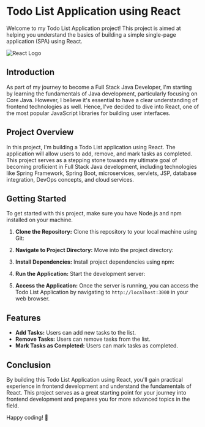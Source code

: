 # Todo List Application using React

Welcome to my Todo List Application project! This project is aimed at helping you understand the basics of building a simple single-page application (SPA) using React.

![React Logo](https://upload.wikimedia.org/wikipedia/commons/a/a7/React-icon.svg)

## Introduction

As part of my journey to become a Full Stack Java Developer, I'm starting by learning the fundamentals of Java development, particularly focusing on Core Java. However, I believe it's essential to have a clear understanding of frontend technologies as well. Hence, I've decided to dive into React, one of the most popular JavaScript libraries for building user interfaces.

## Project Overview

In this project, I'm building a Todo List application using React. The application will allow users to add, remove, and mark tasks as completed. This project serves as a stepping stone towards my ultimate goal of becoming proficient in Full Stack Java development, including technologies like Spring Framework, Spring Boot, microservices, servlets, JSP, database integration, DevOps concepts, and cloud services.

## Getting Started

To get started with this project, make sure you have Node.js and npm installed on your machine.

1. **Clone the Repository:** Clone this repository to your local machine using Git:

2. **Navigate to Project Directory:** Move into the project directory:

3. **Install Dependencies:** Install project dependencies using npm:

4. **Run the Application:** Start the development server:

5. **Access the Application:** Once the server is running, you can access the Todo List Application by navigating to `http://localhost:3000` in your web browser.

## Features

- **Add Tasks:** Users can add new tasks to the list.
- **Remove Tasks:** Users can remove tasks from the list.
- **Mark Tasks as Completed:** Users can mark tasks as completed.

## Conclusion

By building this Todo List Application using React, you'll gain practical experience in frontend development and understand the fundamentals of React. This project serves as a great starting point for your journey into frontend development and prepares you for more advanced topics in the field.

Happy coding! 🚀

